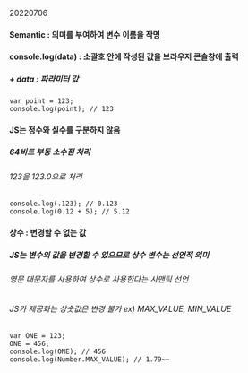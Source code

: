 20220706

#### Semantic : 의미를 부여하여 변수 이름을 작명

#### console.log(data) : 소괄호 안에 작성된 값을 브라우저 콘솔창에 출력
##### + data : 파라미터 값

```
var point = 123;
console.log(point); // 123
```

#### JS는 정수와 실수를 구분하지 않음
##### 64비트 부동 소수점 처리
###### 123을 123.0으로 처리

```
console.log(.123); // 0.123
console.log(0.12 + 5); // 5.12
```
#### 상수 : 변경할 수 없는 값
##### JS는 변수의 값을 변경할 수 있으므로 상수 변수는 선언적 의미
###### 영문 대문자를 사용하여 상수로 사용한다는 시맨틱 선언
###### JS가 제공화는 상숫값은 변경 불가 ex) MAX_VALUE, MIN_VALUE
```
var ONE = 123;
ONE = 456;
console.log(ONE); // 456
console.log(Number.MAX_VALUE); // 1.79~~
```
